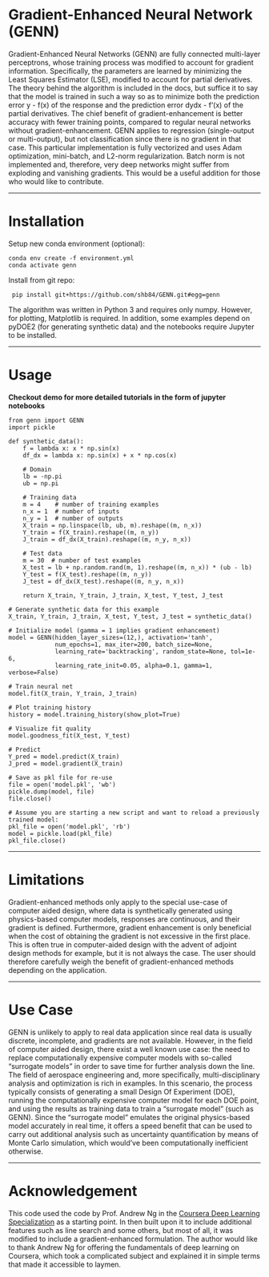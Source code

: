 # Gradient-Enhanced Neural Network (GENN)

Gradient-Enhanced Neural Networks (GENN) are fully connected multi-layer
perceptrons, whose training process was modified to account for gradient
information. Specifically, the parameters are learned by minimizing the Least
Squares Estimator (LSE), modified to account for partial derivatives. The theory
behind the algorithm is included in the docs, but suffice it to say that the
model is trained in such a way so as to minimize both the prediction error y -
f(x) of the response and the prediction error dydx - f’(x) of the partial
derivatives. The chief benefit of gradient-enhancement is better accuracy with
fewer training points, compared to regular neural networks without
gradient-enhancement. GENN applies to regression (single-output or
multi-output), but not classification since there is no gradient in that case.
This particular implementation is fully vectorized and uses Adam optimization,
mini-batch, and L2-norm regularization. Batch norm is not implemented and,
therefore, very deep networks might suffer from exploding and vanishing
gradients. This would be a useful addition for those who would like to
contribute.

----

# Installation

Setup new conda environment (optional): 
    
    conda env create -f environment.yml 
    conda activate genn 

Install from git repo:

     pip install git+https://github.com/shb84/GENN.git#egg=genn

The algorithm was written in Python 3 and requires only numpy. However, 
for plotting, Matplotlib is required. In addition, some examples 
depend on pyDOE2 (for generating synthetic data) and the notebooks 
require Jupyter to be installed. 

----

# Usage

**Checkout demo for more detailed tutorials in the form of jupyter notebooks**

    from genn import GENN
    import pickle

    def synthetic_data(): 
        f = lambda x: x * np.sin(x)
        df_dx = lambda x: np.sin(x) + x * np.cos(x) 

        # Domain 
        lb = -np.pi
        ub = np.pi

        # Training data 
        m = 4    # number of training examples
        n_x = 1  # number of inputs
        n_y = 1  # number of outputs
        X_train = np.linspace(lb, ub, m).reshape((m, n_x))
        Y_train = f(X_train).reshape((m, n_y))
        J_train = df_dx(X_train).reshape((m, n_y, n_x))

        # Test data 
        m = 30  # number of test examples
        X_test = lb + np.random.rand(m, 1).reshape((m, n_x)) * (ub - lb)
        Y_test = f(X_test).reshape((m, n_y))
        J_test = df_dx(X_test).reshape((m, n_y, n_x))

        return X_train, Y_train, J_train, X_test, Y_test, J_test

    # Generate synthetic data for this example 
    X_train, Y_train, J_train, X_test, Y_test, J_test = synthetic_data() 

    # Initialize model (gamma = 1 implies gradient enhancement)
    model = GENN(hidden_layer_sizes=(12,), activation='tanh',
                 num_epochs=1, max_iter=200, batch_size=None,
                 learning_rate='backtracking', random_state=None, tol=1e-6,
                 learning_rate_init=0.05, alpha=0.1, gamma=1, verbose=False)

    # Train neural net 
    model.fit(X_train, Y_train, J_train) 

    # Plot training history 
    history = model.training_history(show_plot=True)

    # Visualize fit quality 
    model.goodness_fit(X_test, Y_test)

    # Predict
    Y_pred = model.predict(X_train)
    J_pred = model.gradient(X_train)

    # Save as pkl file for re-use
    file = open('model.pkl', 'wb')
    pickle.dump(model, file)
    file.close()

    # Assume you are starting a new script and want to reload a previously trained model:
    pkl_file = open('model.pkl', 'rb')
    model = pickle.load(pkl_file)
    pkl_file.close()

----

# Limitations

Gradient-enhanced methods only apply to the special use-case of computer aided
design, where data is synthetically generated using physics-based computer
models, responses are continuous, and their gradient is defined. Furthermore,
gradient enhancement is only beneficial when the cost of obtaining the gradient
is not excessive in the first place. This is often true in computer-aided design
with the advent of adjoint design methods for example, but it is not always the
case. The user should therefore carefully weigh the benefit of gradient-enhanced
methods depending on the application.

----

# Use Case

GENN is unlikely to apply to real data application since real data is usually
discrete, incomplete, and gradients are not available. However, in the field of
computer aided design, there exist a well known use case: the need to replace
computationally expensive computer models with so-called “surrogate models” in
order to save time for further analysis down the line. The field of aerospace
engineering and, more specifically, multi-disciplinary analysis and optimization
is rich in examples. In this scenario, the process typically consists of
generating a small Design Of Experiment (DOE), running the computationally
expensive computer model for each DOE point, and using the results as training
data to train a “surrogate model” (such as GENN). Since the “surrogate model”
emulates the original physics-based model accurately in real time, it offers a
speed benefit that can be used to carry out additional analysis such as
uncertainty quantification by means of Monte Carlo simulation, which would’ve
been computationally inefficient otherwise.

----

# Acknowledgement

This code used the code by Prof. Andrew Ng in the
[Coursera Deep Learning Specialization](https://www.coursera.org/specializations/deep-learning)
as a starting point. In then built upon it to include additional features such
as line search and some others, but most of all, it was modified to include a
gradient-enhanced formulation. The author would like to thank Andrew Ng for
offering the fundamentals of deep learning on Coursera, which took a complicated
subject and explained it in simple terms that made it accessible to laymen.

